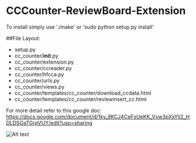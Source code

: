 # CCCounter-ReviewBoard-Extension

To install simply use './make' or 'sudo python setup.py install' 


##File Layout:

- setup.py
- cc_counter/__init__.py
- cc_counter/extension.py
- cc_counter/ccreader.py
- cc_counter/hfcca.py
- cc_counter/urls.py
- cc_counter/views.py
- cc_counter/templates/cc_counter/download_ccdata.html 
- cc_counter/templates/cc_counter/reviewinsert_cc.html


For more detail refer to this google doc: https://docs.google.com/document/d/1ky_9KCJ4CeFsUeKK_Vxw3pXsYli2_HDLDSGaTGrpVUY/edit?usp=sharing

![Alt text](/static/images/screenshot.png?raw=true "Image of working version.")
